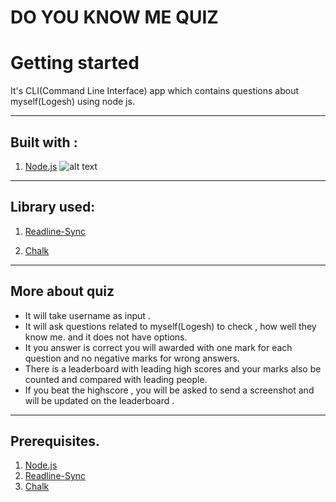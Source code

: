 # DO YOU KNOW ME QUIZ

# Getting started

It's CLI(Command Line Interface) app which contains questions about myself(Logesh) using node js.

****
## Built with :
1. [Node.js](https://nodejs.org/en/)
![alt text](https://www.google.com/imgres?imgurl=https%3A%2F%2Fih1.redbubble.net%2Fimage.1305874493.9819%2Fflat%2C750x%2C075%2Cf-pad%2C750x1000%2Cf8f8f8.jpg&imgrefurl=https%3A%2F%2Fwww.redbubble.com%2Fi%2Fgreeting-card%2FNode-Js-Logo-by-baselakasha%2F50259819.5MT14&tbnid=6r2VJRCgNblbgM&vet=10CAsQxiAoAWoXChMI0L_Mzr2e7QIVAAAAAB0AAAAAEAc..i&docid=Uz6j8O0YeW9luM&w=750&h=1000&itg=1&q=node%20js%20logo&hl=en&ved=0CAsQxiAoAWoXChMI0L_Mzr2e7QIVAAAAAB0AAAAAEAc)
****

## Library used:

1. [Readline-Sync](https://www.npmjs.com/package/readline-sync)

2. [Chalk](https://www.npmjs.com/package/chalk)

********

## More about quiz 
 * It  will take username as input .
 * It will ask questions related to myself(Logesh) to check , how well they know me. and it does not have options.
 * It you answer is correct you will awarded with one mark for each question and no negative marks for wrong answers.
 * There is a leaderboard with leading high scores and your marks also be counted and compared with leading people.
 * If you beat the highscore , you will be asked to send a screenshot and will be updated on the leaderboard .

*****
## Prerequisites.
1.  [Node.js](https://nodejs.org/en/)
2.  [Readline-Sync](https://www.npmjs.com/package/readline-sync)
3. [Chalk](https://www.npmjs.com/package/chalk)








